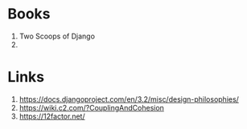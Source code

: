 # Books

1. Two Scoops of Django
1.


# Links

1. https://docs.djangoproject.com/en/3.2/misc/design-philosophies/
1. https://wiki.c2.com/?CouplingAndCohesion
1. https://12factor.net/

